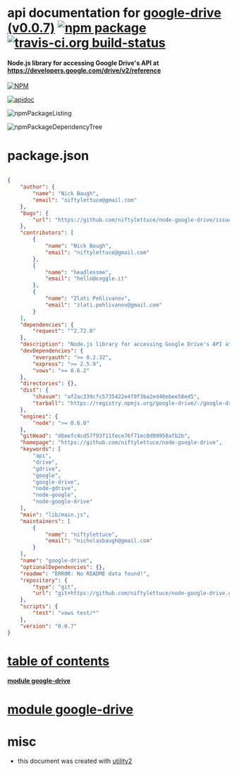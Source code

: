 # api documentation for  [google-drive (v0.0.7)](https://github.com/niftylettuce/node-google-drive)  [![npm package](https://img.shields.io/npm/v/npmdoc-google-drive.svg?style=flat-square)](https://www.npmjs.org/package/npmdoc-google-drive) [![travis-ci.org build-status](https://api.travis-ci.org/npmdoc/node-npmdoc-google-drive.svg)](https://travis-ci.org/npmdoc/node-npmdoc-google-drive)
#### Node.js library for accessing Google Drive's API at <https://developers.google.com/drive/v2/reference>

[![NPM](https://nodei.co/npm/google-drive.png?downloads=true)](https://www.npmjs.com/package/google-drive)

[![apidoc](https://npmdoc.github.io/node-npmdoc-google-drive/build/screenCapture.buildNpmdoc.browser._2Fhome_2Ftravis_2Fbuild_2Fnpmdoc_2Fnode-npmdoc-google-drive_2Ftmp_2Fbuild_2Fapidoc.html.png)](https://npmdoc.github.io/node-npmdoc-google-drive/build/apidoc.html)

![npmPackageListing](https://npmdoc.github.io/node-npmdoc-google-drive/build/screenCapture.npmPackageListing.svg)

![npmPackageDependencyTree](https://npmdoc.github.io/node-npmdoc-google-drive/build/screenCapture.npmPackageDependencyTree.svg)



# package.json

```json

{
    "author": {
        "name": "Nick Baugh",
        "email": "niftylettuce@gmail.com"
    },
    "bugs": {
        "url": "https://github.com/niftylettuce/node-google-drive/issues"
    },
    "contributors": [
        {
            "name": "Nick Baugh",
            "email": "niftylettuce@gmail.com"
        },
        {
            "name": "headlessme",
            "email": "hello@coggle.it"
        },
        {
            "name": "Zlati Pehlivanov",
            "email": "zlati.pehlivanov@gmail.com"
        }
    ],
    "dependencies": {
        "request": "^2.72.0"
    },
    "description": "Node.js library for accessing Google Drive's API at <https://developers.google.com/drive/v2/reference>",
    "devDependencies": {
        "everyauth": ">= 0.2.32",
        "express": ">= 2.5.9",
        "vows": ">= 0.6.2"
    },
    "directories": {},
    "dist": {
        "shasum": "af2ac339cfc5735422e4f0f3ba2ed48ebee58ed5",
        "tarball": "https://registry.npmjs.org/google-drive/-/google-drive-0.0.7.tgz"
    },
    "engines": {
        "node": ">= 0.6.0"
    },
    "gitHead": "d6eefc4cd57f93f11fece76f71ec0d99958afb2b",
    "homepage": "https://github.com/niftylettuce/node-google-drive",
    "keywords": [
        "api",
        "drive",
        "gdrive",
        "google",
        "google-drive",
        "node-gdrive",
        "node-google",
        "node-google-drive"
    ],
    "main": "lib/main.js",
    "maintainers": [
        {
            "name": "niftylettuce",
            "email": "nicholasbaugh@gmail.com"
        }
    ],
    "name": "google-drive",
    "optionalDependencies": {},
    "readme": "ERROR: No README data found!",
    "repository": {
        "type": "git",
        "url": "git+https://github.com/niftylettuce/node-google-drive.git"
    },
    "scripts": {
        "test": "vows test/*"
    },
    "version": "0.0.7"
}
```



# <a name="apidoc.tableOfContents"></a>[table of contents](#apidoc.tableOfContents)

#### [module google-drive](#apidoc.module.google-drive)



# <a name="apidoc.module.google-drive"></a>[module google-drive](#apidoc.module.google-drive)



# misc
- this document was created with [utility2](https://github.com/kaizhu256/node-utility2)
